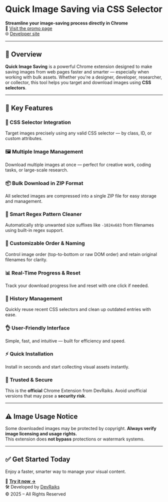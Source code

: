 # Quick Image Saving via CSS Selector  
**Streamline your image-saving process directly in Chrome**  
🔗 [Visit the promo page](https://devraiks.com/quick-image-save/)  
🌐 [Developer site](https://devraiks.com/)

---

## 🧩 Overview  
**Quick Image Saving** is a powerful Chrome extension designed to make saving images from web pages faster and smarter — especially when working with bulk assets. Whether you're a designer, developer, researcher, or collector, this tool helps you target and download images using **CSS selectors**.

---

## 🚀 Key Features

### 🔎 CSS Selector Integration  
Target images precisely using any valid CSS selector — by class, ID, or custom attributes.

### 🖼️ Multiple Image Management  
Download multiple images at once — perfect for creative work, coding tasks, or large-scale research.

### 📦 Bulk Download in ZIP Format  
All selected images are compressed into a single ZIP file for easy storage and management.

### 🧠 Smart Regex Pattern Cleaner  
Automatically strip unwanted size suffixes like `-1024x683` from filenames using built-in regex support.

### 🧩 Customizable Order & Naming  
Control image order (top-to-bottom or raw DOM order) and retain original filenames for clarity.

### 📊 Real-Time Progress & Reset  
Track your download progress live and reset with one click if needed.

### 📂 History Management  
Quickly reuse recent CSS selectors and clean up outdated entries with ease.

### 👌 User-Friendly Interface  
Simple, fast, and intuitive — built for efficiency and speed.

### ⚡ Quick Installation  
Install in seconds and start collecting visual assets instantly.

### 🔐 Trusted & Secure  
This is the **official** Chrome Extension from DevRaiks. Avoid unofficial versions that may pose a **security risk**.

---

## ⚠️ Image Usage Notice  
Some downloaded images may be protected by copyright. **Always verify image licensing and usage rights.**  
This extension does **not bypass** protections or watermark systems.

---

## ✅ Get Started Today  
Enjoy a faster, smarter way to manage your visual content.

🔗 **[Try it now →](https://chromewebstore.google.com/detail/quick-image-saving-via-cs/mofbjbggmlejlbfikeeifcfnjalkfmfm)**  
🛠️ Developed by [DevRaiks](https://devraiks.com/)  
© 2025 – All Rights Reserved